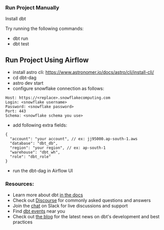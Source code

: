 ### Run Project Manually

Install dbt

Try running the following commands:
- dbt run
- dbt test

## Run Project Using Airflow

- install astro cli: https://www.astronomer.io/docs/astro/cli/install-cli/
- cd dbt-dag
- astro dev start
- configure snowflake connection as follows:
```
Host: https://<replace>.snowflakecomputing.com
Login: <snowflake username>
Password: <snowflake password>
Port: 443
Schema: <snowflake schema you use>
```
- add following extra fields:
```
{
  "account": "your account", // ex: jj95000.ap-south-1.aws
  "database": "dbt_db",
  "region": "your region", // ex: ap-south-1
  "warehouse": "dbt_wh",
  "role": "dbt_role"
}
```
- run the dbt-dag in Airflow UI

### Resources:
- Learn more about dbt [in the docs](https://docs.getdbt.com/docs/introduction)
- Check out [Discourse](https://discourse.getdbt.com/) for commonly asked questions and answers
- Join the [chat](https://community.getdbt.com/) on Slack for live discussions and support
- Find [dbt events](https://events.getdbt.com) near you
- Check out [the blog](https://blog.getdbt.com/) for the latest news on dbt's development and best practices
